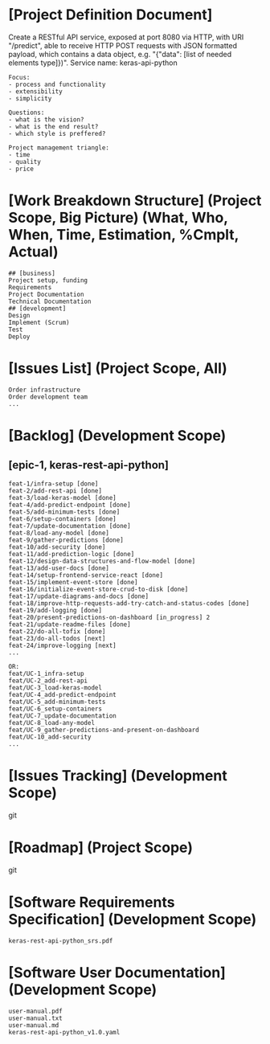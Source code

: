 # [Project Definition Document]
Create a RESTful API service, exposed at port 8080 via HTTP, with URI "/predict", able to receive HTTP POST requests with JSON formatted payload, which contains a data object, e.g. "{"data": [list of needed elements type]})".
Service name: keras-api-python

```
Focus:
- process and functionality
- extensibility
- simplicity

Questions:
- what is the vision?
- what is the end result?
- which style is preffered?

Project management triangle:
- time
- quality
- price
```

# [Work Breakdown Structure] (Project Scope, Big Picture) (What, Who, When, Time, Estimation, %Cmplt, Actual)
```
## [business]
Project setup, funding
Requirements
Project Documentation
Technical Documentation
## [development]
Design
Implement (Scrum)
Test
Deploy
```

# [Issues List] (Project Scope, All)
```
Order infrastructure
Order development team
...
```

# [Backlog] (Development Scope)
## [epic-1, keras-rest-api-python]
```
feat-1/infra-setup [done]
feat-2/add-rest-api [done]
feat-3/load-keras-model [done]
feat-4/add-predict-endpoint [done]
feat-5/add-minimum-tests [done]
feat-6/setup-containers [done]
feat-7/update-documentation [done]
feat-8/load-any-model [done]
feat-9/gather-predictions [done]
feat-10/add-security [done]
feat-11/add-prediction-logic [done]
feat-12/design-data-structures-and-flow-model [done]
feat-13/add-user-docs [done]
feat-14/setup-frontend-service-react [done]
feat-15/implement-event-store [done]
feat-16/initialize-event-store-crud-to-disk [done]
feat-17/update-diagrams-and-docs [done]
feat-18/improve-http-requests-add-try-catch-and-status-codes [done]
feat-19/add-logging [done]
feat-20/present-predictions-on-dashboard [in_progress] 2
feat-21/update-readme-files [done]
feat-22/do-all-tofix [done]
feat-23/do-all-todos [next]
feat-24/improve-logging [next]
...

OR:
feat/UC-1_infra-setup
feat/UC-2_add-rest-api
feat/UC-3_load-keras-model
feat/UC-4_add-predict-endpoint
feat/UC-5_add-minimum-tests
feat/UC-6_setup-containers
feat/UC-7_update-documentation
feat/UC-8_load-any-model
feat/UC-9_gather-predictions-and-present-on-dashboard
feat/UC-10_add-security
...
```

# [Issues Tracking] (Development Scope)
git

# [Roadmap] (Project Scope)
git

# [Software Requirements Specification] (Development Scope)
```
keras-rest-api-python_srs.pdf
```

# [Software User Documentation] (Development Scope)
```
user-manual.pdf
user-manual.txt
user-manual.md
keras-rest-api-python_v1.0.yaml
```
